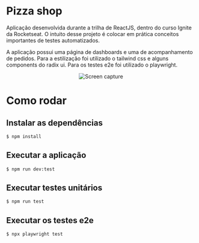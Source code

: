 # Pizza shop

Aplicação desenvolvida durante a trilha de ReactJS, dentro do curso Ignite da Rocketseat. 
O intuito desse projeto é colocar em prática conceitos importantes de testes automatizados.

A aplicação possui uma página de dashboards e uma de acompanhamento de pedidos.
Para a estilização foi utilizado o tailwind css e alguns components do radix ui. 
Para os testes e2e foi utilizado o playwright.

<p align="center">
  <img alt="Screen capture" src=".gh-assets/pizza-shop.gif" />
</p>

# Como rodar

## Instalar as dependências
```bash
$ npm install
```

## Executar a aplicação
```bash
$ npm run dev:test
```

## Executar testes unitários
```bash
$ npm run test
```

## Executar os testes e2e
```bash
$ npx playwright test
```